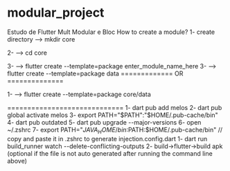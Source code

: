 # modular_project

Estudo de Flutter Mult Modular e Bloc
How to create a module?
1- create directory --> mkdir core

2- --> cd core

3- --> flutter create --template=package enter_module_name_here 3- --> flutter create
--template=package data ============= OR ==============

1- --> flutter create --template=package core/data

=============================
1- dart pub add melos
2- dart pub global activate melos
3- export PATH="$PATH":"$HOME/.pub-cache/bin"
4- dart pub outdated
5- dart pub upgrade --major-versions
6- open ~/.zshrc
7- export PATH="$JAVA_HOME/bin:$PATH:$HOME/.pub-cache/bin"
// copy and paste it in .zshrc to generate injection.config.dart
1- dart run build_runner watch --delete-conflicting-outputs
2- build->flutter->build apk (optional if the file is not auto generated after running the command
line above)